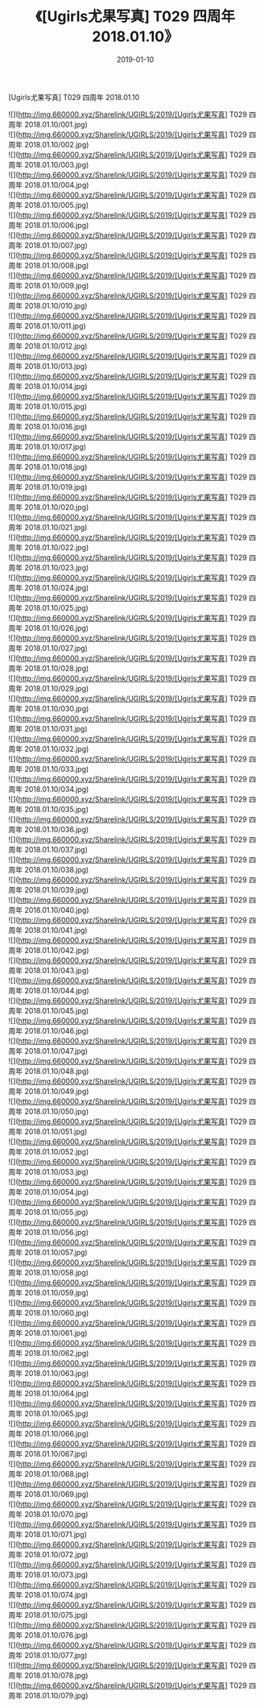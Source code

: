 ﻿---
layout: post
title:  《[Ugirls尤果写真] T029 四周年 2018.01.10》
date:   2019-01-10
img: http://img.660000.xyz/Sharelink/UGIRLS/2019/[Ugirls尤果写真] T029 四周年 2018.01.10/000.jpg
categories: [美女, 清纯, 唯美]
---

[Ugirls尤果写真] T029 四周年 2018.01.10

 ![](http://img.660000.xyz/Sharelink/UGIRLS/2019/[Ugirls尤果写真] T029 四周年 2018.01.10/001.jpg) <br>![](http://img.660000.xyz/Sharelink/UGIRLS/2019/[Ugirls尤果写真] T029 四周年 2018.01.10/002.jpg) <br>![](http://img.660000.xyz/Sharelink/UGIRLS/2019/[Ugirls尤果写真] T029 四周年 2018.01.10/003.jpg) <br>![](http://img.660000.xyz/Sharelink/UGIRLS/2019/[Ugirls尤果写真] T029 四周年 2018.01.10/004.jpg) <br>![](http://img.660000.xyz/Sharelink/UGIRLS/2019/[Ugirls尤果写真] T029 四周年 2018.01.10/005.jpg) <br>![](http://img.660000.xyz/Sharelink/UGIRLS/2019/[Ugirls尤果写真] T029 四周年 2018.01.10/006.jpg) <br>![](http://img.660000.xyz/Sharelink/UGIRLS/2019/[Ugirls尤果写真] T029 四周年 2018.01.10/007.jpg) <br>![](http://img.660000.xyz/Sharelink/UGIRLS/2019/[Ugirls尤果写真] T029 四周年 2018.01.10/008.jpg) <br>![](http://img.660000.xyz/Sharelink/UGIRLS/2019/[Ugirls尤果写真] T029 四周年 2018.01.10/009.jpg) <br>![](http://img.660000.xyz/Sharelink/UGIRLS/2019/[Ugirls尤果写真] T029 四周年 2018.01.10/010.jpg) <br>![](http://img.660000.xyz/Sharelink/UGIRLS/2019/[Ugirls尤果写真] T029 四周年 2018.01.10/011.jpg) <br>![](http://img.660000.xyz/Sharelink/UGIRLS/2019/[Ugirls尤果写真] T029 四周年 2018.01.10/012.jpg) <br>![](http://img.660000.xyz/Sharelink/UGIRLS/2019/[Ugirls尤果写真] T029 四周年 2018.01.10/013.jpg) <br>![](http://img.660000.xyz/Sharelink/UGIRLS/2019/[Ugirls尤果写真] T029 四周年 2018.01.10/014.jpg) <br>![](http://img.660000.xyz/Sharelink/UGIRLS/2019/[Ugirls尤果写真] T029 四周年 2018.01.10/015.jpg) <br>![](http://img.660000.xyz/Sharelink/UGIRLS/2019/[Ugirls尤果写真] T029 四周年 2018.01.10/016.jpg) <br>![](http://img.660000.xyz/Sharelink/UGIRLS/2019/[Ugirls尤果写真] T029 四周年 2018.01.10/017.jpg) <br>![](http://img.660000.xyz/Sharelink/UGIRLS/2019/[Ugirls尤果写真] T029 四周年 2018.01.10/018.jpg) <br>![](http://img.660000.xyz/Sharelink/UGIRLS/2019/[Ugirls尤果写真] T029 四周年 2018.01.10/019.jpg) <br>![](http://img.660000.xyz/Sharelink/UGIRLS/2019/[Ugirls尤果写真] T029 四周年 2018.01.10/020.jpg) <br>![](http://img.660000.xyz/Sharelink/UGIRLS/2019/[Ugirls尤果写真] T029 四周年 2018.01.10/021.jpg) <br>![](http://img.660000.xyz/Sharelink/UGIRLS/2019/[Ugirls尤果写真] T029 四周年 2018.01.10/022.jpg) <br>![](http://img.660000.xyz/Sharelink/UGIRLS/2019/[Ugirls尤果写真] T029 四周年 2018.01.10/023.jpg) <br>![](http://img.660000.xyz/Sharelink/UGIRLS/2019/[Ugirls尤果写真] T029 四周年 2018.01.10/024.jpg) <br>![](http://img.660000.xyz/Sharelink/UGIRLS/2019/[Ugirls尤果写真] T029 四周年 2018.01.10/025.jpg) <br>![](http://img.660000.xyz/Sharelink/UGIRLS/2019/[Ugirls尤果写真] T029 四周年 2018.01.10/026.jpg) <br>![](http://img.660000.xyz/Sharelink/UGIRLS/2019/[Ugirls尤果写真] T029 四周年 2018.01.10/027.jpg) <br>![](http://img.660000.xyz/Sharelink/UGIRLS/2019/[Ugirls尤果写真] T029 四周年 2018.01.10/028.jpg) <br>![](http://img.660000.xyz/Sharelink/UGIRLS/2019/[Ugirls尤果写真] T029 四周年 2018.01.10/029.jpg) <br>![](http://img.660000.xyz/Sharelink/UGIRLS/2019/[Ugirls尤果写真] T029 四周年 2018.01.10/030.jpg) <br>![](http://img.660000.xyz/Sharelink/UGIRLS/2019/[Ugirls尤果写真] T029 四周年 2018.01.10/031.jpg) <br>![](http://img.660000.xyz/Sharelink/UGIRLS/2019/[Ugirls尤果写真] T029 四周年 2018.01.10/032.jpg) <br>![](http://img.660000.xyz/Sharelink/UGIRLS/2019/[Ugirls尤果写真] T029 四周年 2018.01.10/033.jpg) <br>![](http://img.660000.xyz/Sharelink/UGIRLS/2019/[Ugirls尤果写真] T029 四周年 2018.01.10/034.jpg) <br>![](http://img.660000.xyz/Sharelink/UGIRLS/2019/[Ugirls尤果写真] T029 四周年 2018.01.10/035.jpg) <br>![](http://img.660000.xyz/Sharelink/UGIRLS/2019/[Ugirls尤果写真] T029 四周年 2018.01.10/036.jpg) <br>![](http://img.660000.xyz/Sharelink/UGIRLS/2019/[Ugirls尤果写真] T029 四周年 2018.01.10/037.jpg) <br>![](http://img.660000.xyz/Sharelink/UGIRLS/2019/[Ugirls尤果写真] T029 四周年 2018.01.10/038.jpg) <br>![](http://img.660000.xyz/Sharelink/UGIRLS/2019/[Ugirls尤果写真] T029 四周年 2018.01.10/039.jpg) <br>![](http://img.660000.xyz/Sharelink/UGIRLS/2019/[Ugirls尤果写真] T029 四周年 2018.01.10/040.jpg) <br>![](http://img.660000.xyz/Sharelink/UGIRLS/2019/[Ugirls尤果写真] T029 四周年 2018.01.10/041.jpg) <br>![](http://img.660000.xyz/Sharelink/UGIRLS/2019/[Ugirls尤果写真] T029 四周年 2018.01.10/042.jpg) <br>![](http://img.660000.xyz/Sharelink/UGIRLS/2019/[Ugirls尤果写真] T029 四周年 2018.01.10/043.jpg) <br>![](http://img.660000.xyz/Sharelink/UGIRLS/2019/[Ugirls尤果写真] T029 四周年 2018.01.10/044.jpg) <br>![](http://img.660000.xyz/Sharelink/UGIRLS/2019/[Ugirls尤果写真] T029 四周年 2018.01.10/045.jpg) <br>![](http://img.660000.xyz/Sharelink/UGIRLS/2019/[Ugirls尤果写真] T029 四周年 2018.01.10/046.jpg) <br>![](http://img.660000.xyz/Sharelink/UGIRLS/2019/[Ugirls尤果写真] T029 四周年 2018.01.10/047.jpg) <br>![](http://img.660000.xyz/Sharelink/UGIRLS/2019/[Ugirls尤果写真] T029 四周年 2018.01.10/048.jpg) <br>![](http://img.660000.xyz/Sharelink/UGIRLS/2019/[Ugirls尤果写真] T029 四周年 2018.01.10/049.jpg) <br>![](http://img.660000.xyz/Sharelink/UGIRLS/2019/[Ugirls尤果写真] T029 四周年 2018.01.10/050.jpg) <br>![](http://img.660000.xyz/Sharelink/UGIRLS/2019/[Ugirls尤果写真] T029 四周年 2018.01.10/051.jpg) <br>![](http://img.660000.xyz/Sharelink/UGIRLS/2019/[Ugirls尤果写真] T029 四周年 2018.01.10/052.jpg) <br>![](http://img.660000.xyz/Sharelink/UGIRLS/2019/[Ugirls尤果写真] T029 四周年 2018.01.10/053.jpg) <br>![](http://img.660000.xyz/Sharelink/UGIRLS/2019/[Ugirls尤果写真] T029 四周年 2018.01.10/054.jpg) <br>![](http://img.660000.xyz/Sharelink/UGIRLS/2019/[Ugirls尤果写真] T029 四周年 2018.01.10/055.jpg) <br>![](http://img.660000.xyz/Sharelink/UGIRLS/2019/[Ugirls尤果写真] T029 四周年 2018.01.10/056.jpg) <br>![](http://img.660000.xyz/Sharelink/UGIRLS/2019/[Ugirls尤果写真] T029 四周年 2018.01.10/057.jpg) <br>![](http://img.660000.xyz/Sharelink/UGIRLS/2019/[Ugirls尤果写真] T029 四周年 2018.01.10/058.jpg) <br>![](http://img.660000.xyz/Sharelink/UGIRLS/2019/[Ugirls尤果写真] T029 四周年 2018.01.10/059.jpg) <br>![](http://img.660000.xyz/Sharelink/UGIRLS/2019/[Ugirls尤果写真] T029 四周年 2018.01.10/060.jpg) <br>![](http://img.660000.xyz/Sharelink/UGIRLS/2019/[Ugirls尤果写真] T029 四周年 2018.01.10/061.jpg) <br>![](http://img.660000.xyz/Sharelink/UGIRLS/2019/[Ugirls尤果写真] T029 四周年 2018.01.10/062.jpg) <br>![](http://img.660000.xyz/Sharelink/UGIRLS/2019/[Ugirls尤果写真] T029 四周年 2018.01.10/063.jpg) <br>![](http://img.660000.xyz/Sharelink/UGIRLS/2019/[Ugirls尤果写真] T029 四周年 2018.01.10/064.jpg) <br>![](http://img.660000.xyz/Sharelink/UGIRLS/2019/[Ugirls尤果写真] T029 四周年 2018.01.10/065.jpg) <br>![](http://img.660000.xyz/Sharelink/UGIRLS/2019/[Ugirls尤果写真] T029 四周年 2018.01.10/066.jpg) <br>![](http://img.660000.xyz/Sharelink/UGIRLS/2019/[Ugirls尤果写真] T029 四周年 2018.01.10/067.jpg) <br>![](http://img.660000.xyz/Sharelink/UGIRLS/2019/[Ugirls尤果写真] T029 四周年 2018.01.10/068.jpg) <br>![](http://img.660000.xyz/Sharelink/UGIRLS/2019/[Ugirls尤果写真] T029 四周年 2018.01.10/069.jpg) <br>![](http://img.660000.xyz/Sharelink/UGIRLS/2019/[Ugirls尤果写真] T029 四周年 2018.01.10/070.jpg) <br>![](http://img.660000.xyz/Sharelink/UGIRLS/2019/[Ugirls尤果写真] T029 四周年 2018.01.10/071.jpg) <br>![](http://img.660000.xyz/Sharelink/UGIRLS/2019/[Ugirls尤果写真] T029 四周年 2018.01.10/072.jpg) <br>![](http://img.660000.xyz/Sharelink/UGIRLS/2019/[Ugirls尤果写真] T029 四周年 2018.01.10/073.jpg) <br>![](http://img.660000.xyz/Sharelink/UGIRLS/2019/[Ugirls尤果写真] T029 四周年 2018.01.10/074.jpg) <br>![](http://img.660000.xyz/Sharelink/UGIRLS/2019/[Ugirls尤果写真] T029 四周年 2018.01.10/075.jpg) <br>![](http://img.660000.xyz/Sharelink/UGIRLS/2019/[Ugirls尤果写真] T029 四周年 2018.01.10/076.jpg) <br>![](http://img.660000.xyz/Sharelink/UGIRLS/2019/[Ugirls尤果写真] T029 四周年 2018.01.10/077.jpg) <br>![](http://img.660000.xyz/Sharelink/UGIRLS/2019/[Ugirls尤果写真] T029 四周年 2018.01.10/078.jpg) <br>![](http://img.660000.xyz/Sharelink/UGIRLS/2019/[Ugirls尤果写真] T029 四周年 2018.01.10/079.jpg) <br>